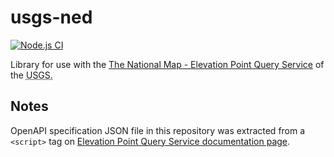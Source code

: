 ﻿# usgs-ned

[![Node.js CI](https://github.com/WSDOT-GIS/usgs-ned/actions/workflows/node.js.yml/badge.svg)](https://github.com/WSDOT-GIS/usgs-ned/actions/workflows/node.js.yml)

<!-- markdownlint-disable-next-line no-inline-html -->
Library for use with the [The National Map - Elevation Point Query Service] of the <abbr title="United States Geological Survey">USGS</abbrev>.

## Notes

OpenAPI specification JSON file in this repository was extracted from a `<script>` tag on [Elevation Point Query Service documentation page](https://epqs.nationalmap.gov/v1/docs).

[The National Map - Elevation Point Query Service]: https://apps.nationalmap.gov/epqs/
